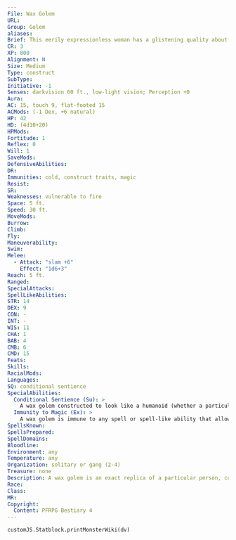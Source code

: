 ```yaml
---
File: Wax Golem
URL: 
Group: Golem
aliases: 
Brief: This eerily expressionless woman has a glistening quality about her, as though she's covered in an oily sheen.
CR: 3
XP: 800
Alignment: N
Size: Medium
Type: construct
SubType: 
Initiative: -1
Senses: darkvision 60 ft., low-light vision; Perception +0
Aura: 
AC: 15, touch 9, flat-footed 15
ACMods: (-1 Dex, +6 natural)
HP: 42
HD: (4d10+20)
HPMods: 
Fortitude: 1
Reflex: 0
Will: 1
SaveMods: 
DefensiveAbilities: 
DR: 
Immunities: cold, construct traits, magic
Resist: 
SR: 
Weaknesses: vulnerable to fire
Space: 5 ft.
Speed: 30 ft.
MoveMods: 
Burrow: 
Climb: 
Fly: 
Maneuverability: 
Swim: 
Melee: 
  - Attack: "slam +6"
    Effect: "1d6+3"
Reach: 5 ft.
Ranged: 
SpecialAttacks: 
SpellLikeAbilities: 
STR: 14
DEX: 9
CON: -
INT: -
WIS: 11
CHA: 1
BAB: 4
CMB: 6
CMD: 15
Feats: 
Skills: 
RacialMods: 
Languages: 
SQ: conditional sentience
SpecialAbilities:
  Conditional Sentience (Su): >
    A wax golem constructed to look like a humanoid (whether a particular individual or not) has a small chance of gaining sentience and genuinely believing it is a living creature. Each week, such a wax golem has a cumulative 1% chance of becoming sentient (on the second week the chance is 2%, the third week 3%, and so on), to a maximum of 5%. If it does attain sentience, the golem gains an Intelligence score of 10, retroactive skill points, feats dependent on its Hit Dice, and 1 class level with the potential to gain more. If it was crafted to resemble a specific individual, it also gains a +10 racial bonus on Disguise checks made to impersonate that individual. A sentient wax golem ventures into the world and tries to live a life similar to that of the person (or type of person) it resembles. However, if the sentient wax golem ever encounters the person it is modeled after, it attempts to stealthily kill that person and take her place. The only way for a sentient wax golem to lose its sentience is either to take an amount of fire damage equal to half its hit points (which melts its features away) or to be destroyed.
  Immunity to Magic (Ex): >
    A wax golem is immune to any spell or spell-like ability that allows spell resistance, with the exception of spells and spell-like abilities that have the fire descriptor. In addition, certain spells and effects function differently against the creature, as noted below. • A magical attack that deals fire damage slows a wax golem (as the slow spell) for 2d6 rounds (no save). In addition, for 3 rounds after taking fire damage, every time a wax golem uses its slam attack, it deals an additional 1d4 points of fire damage due to its molten wax. • A magical attack that deals cold damage breaks any slow effect on the golem and heals 1 point of damage for each 3 points of damage the attack would otherwise deal. If the amount of healing would cause the golem to exceed its full normal hit points, it gains any excess as temporary hit points. A wax golem gains no saving throw against cold effects.
SpellsKnown: 
SpellsPrepared: 
SpellDomains: 
Bloodline: 
Environment: any
Temperature: any
Organization: solitary or gang (2-4)
Treasure: none
Description: A wax golem is an exact replica of a particular person, composed completely of wax. While skilled artists pride themselves on their ability to make wax sculptures look lifelike, builders of wax golems go one step further and actually bring their art to life. Though eerily silent and unblinking, well-built wax golems bear such striking similarity to the subjects they are modeled after that some golems begin to think they are in fact that person. A wax golem can be constructed to resemble any person or creature.  Construction  The construction of a wax golem requires a block of solid wax that weights at least 1,000 pounds.  WAX GOLEM  CL 9th; Price 14,000 gp  Construction  Requirements Craft Construct, animate objects, geas/quest, limited wish, silent image, creator must be caster level 9th; Skill Craft (sculptures) DC 18 (DC 25 if the creator wants the golem to look like a member of a particular race; DC 30 if the creator wants the golem to look like a specific individual); Cost 7,000 gp
Race: 
Class: 
MR: 
Copyright:
  Content: PFRPG Bestiary 4
---
```

```dataviewjs
customJS.Statblock.printMonsterWiki(dv)
```
